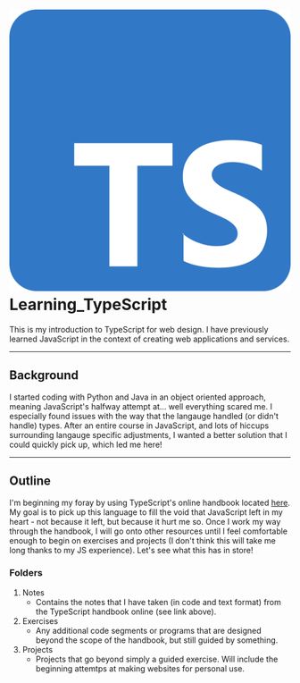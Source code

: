 # ![TypeScript Logo](./Resources/images/TS_logo.png)Learning_TypeScript
 
This is my introduction to TypeScript for web design. I have previously learned JavaScript in the context of creating web applications and services. 

---

## Background
I started coding with Python and Java in an object oriented approach, meaning JavaScript's halfway attempt at... well everything scared me. I especially found issues with the way that the langauge handled (or didn't handle) types. After an entire course in JavaScript, and lots of hiccups surrounding langauge specific adjustments, I wanted a better solution that I could quickly pick up, which led me here! 

---

## Outline
I'm beginning my foray by using TypeScript's online handbook located [here](https://www.typescriptlang.org/docs/handbook/). My goal is to pick up this language to fill the void that JavaScript left in my heart - not because it left, but because it hurt me so. Once I work my way through the handbook, I will go onto other resources until I feel comfortable enough to begin on exercises and projects (I don't think this will take me long thanks to my JS experience). 
Let's see what this has in store!

### Folders
1. Notes
    - Contains the notes that I have taken (in code and text format) from the TypeScript handbook online (see link above).
2. Exercises
    - Any additional code segments or programs that are designed beyond the scope of the handbook, but still guided by something.
3. Projects
    - Projects that go beyond simply a guided exercise. Will include the beginning attemtps at making websites for personal use.

